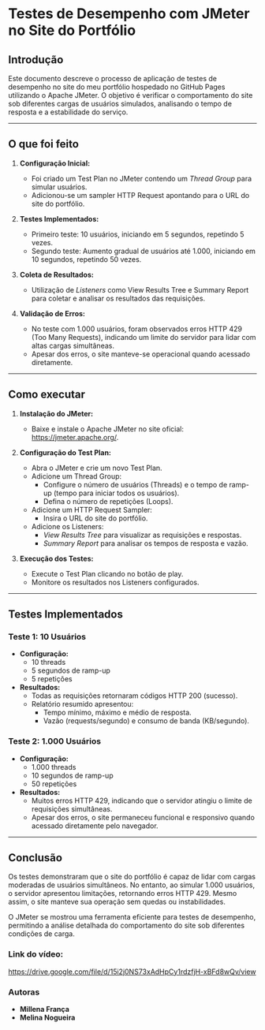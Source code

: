 # Testes de Desempenho com JMeter no Site do Portfólio

## Introdução
Este documento descreve o processo de aplicação de testes de desempenho no site do meu portfólio hospedado no GitHub Pages utilizando o Apache JMeter. O objetivo é verificar o comportamento do site sob diferentes cargas de usuários simulados, analisando o tempo de resposta e a estabilidade do serviço.

---

## O que foi feito
1. **Configuração Inicial:**
   - Foi criado um Test Plan no JMeter contendo um *Thread Group* para simular usuários.
   - Adicionou-se um sampler HTTP Request apontando para o URL do site do portfólio.

2. **Testes Implementados:**
   - Primeiro teste: 10 usuários, iniciando em 5 segundos, repetindo 5 vezes.
   - Segundo teste: Aumento gradual de usuários até 1.000, iniciando em 10 segundos, repetindo 50 vezes.

3. **Coleta de Resultados:**
   - Utilização de *Listeners* como View Results Tree e Summary Report para coletar e analisar os resultados das requisições.

4. **Validação de Erros:**
   - No teste com 1.000 usuários, foram observados erros HTTP 429 (Too Many Requests), indicando um limite do servidor para lidar com altas cargas simultâneas.
   - Apesar dos erros, o site manteve-se operacional quando acessado diretamente.

---

## Como executar
1. **Instalação do JMeter:**
   - Baixe e instale o Apache JMeter no site oficial: https://jmeter.apache.org/.

2. **Configuração do Test Plan:**
   - Abra o JMeter e crie um novo Test Plan.
   - Adicione um Thread Group:
     - Configure o número de usuários (Threads) e o tempo de ramp-up (tempo para iniciar todos os usuários).
     - Defina o número de repetições (Loops).
   - Adicione um HTTP Request Sampler:
     - Insira o URL do site do portfólio.
   - Adicione os Listeners:
     - *View Results Tree* para visualizar as requisições e respostas.
     - *Summary Report* para analisar os tempos de resposta e vazão.

3. **Execução dos Testes:**
   - Execute o Test Plan clicando no botão de play.
   - Monitore os resultados nos Listeners configurados.

---

## Testes Implementados
### Teste 1: 10 Usuários
- **Configuração:**
  - 10 threads
  - 5 segundos de ramp-up
  - 5 repetições
- **Resultados:**
  - Todas as requisições retornaram códigos HTTP 200 (sucesso).
  - Relatório resumido apresentou:
    - Tempo mínimo, máximo e médio de resposta.
    - Vazão (requests/segundo) e consumo de banda (KB/segundo).

### Teste 2: 1.000 Usuários
- **Configuração:**
  - 1.000 threads
  - 10 segundos de ramp-up
  - 50 repetições
- **Resultados:**
  - Muitos erros HTTP 429, indicando que o servidor atingiu o limite de requisições simultâneas.
  - Apesar dos erros, o site permaneceu funcional e responsivo quando acessado diretamente pelo navegador.

---

## Conclusão
Os testes demonstraram que o site do portfólio é capaz de lidar com cargas moderadas de usuários simultâneos. No entanto, ao simular 1.000 usuários, o servidor apresentou limitações, retornando erros HTTP 429. Mesmo assim, o site manteve sua operação sem quedas ou instabilidades.

O JMeter se mostrou uma ferramenta eficiente para testes de desempenho, permitindo a análise detalhada do comportamento do site sob diferentes condições de carga.

### Link do vídeo:
https://drive.google.com/file/d/15i2j0NS73xAdHpCy1rdzfjH-xBFd8wQv/view

### Autoras
- **Millena França**
- **Melina Nogueira**

